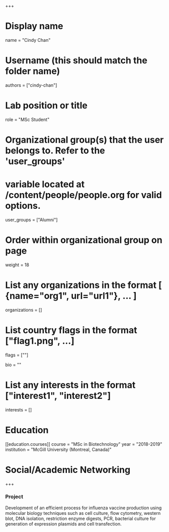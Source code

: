 +++
# Display name
name = "Cindy Chan"

# Username (this should match the folder name)
authors = ["cindy-chan"]

# Lab position or title
role = "MSc Student"

# Organizational group(s) that the user belongs to. Refer to the 'user_groups'
# variable located at /content/people/people.org for valid options.
user_groups = ["Alumni"]

# Order within organizational group on page
weight = 18

# List any organizations in the format [ {name="org1", url="url1"}, ... ]
organizations = []

# List country flags in the format ["flag1.png", ...]
flags = [""]

bio = ""

# List any interests in the format ["interest1", "interest2"]
interests = []

# Education
[[education.courses]]
  course = "MSc in Biotechnology"
  year = "2018-2019"
  institution = "McGill University (Montreal, Canada)"

# Social/Academic Networking
+++
### Project
Development of an efficient process for influenza vaccine production using
molecular biology techniques such as cell culture, flow cytometry, western blot,
DNA isolation, restriction enzyme digests, PCR, bacterial culture for generation
of expression plasmids and cell transfection.
